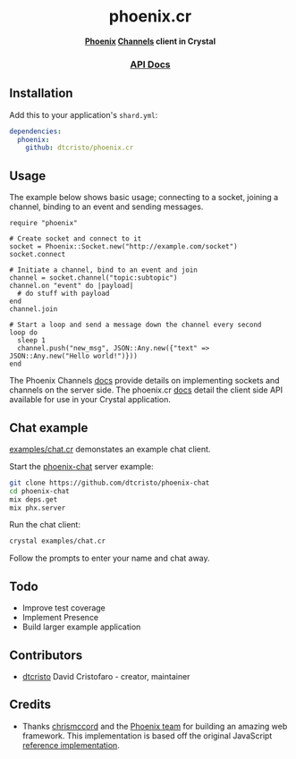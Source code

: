 <div align="center">
  <h1>phoenix.cr</h1>
  <p>
    <strong>
      <a href="http://phoenixframework.org/">Phoenix</a> <a href="https://hexdocs.pm/phoenix/channels.html">Channels</a> client in Crystal
    </strong>
  </p>
  <h3>
    <a href="https://dtcristo.github.io/phoenix.cr/">API Docs</a>
  </h3>
</div>

## Installation

Add this to your application's `shard.yml`:

```yaml
dependencies:
  phoenix:
    github: dtcristo/phoenix.cr
```

## Usage

The example below shows basic usage; connecting to a socket, joining a channel, binding to an event and sending messages.

```crystal
require "phoenix"

# Create socket and connect to it
socket = Phoenix::Socket.new("http://example.com/socket")
socket.connect

# Initiate a channel, bind to an event and join
channel = socket.channel("topic:subtopic")
channel.on "event" do |payload|
  # do stuff with payload
end
channel.join

# Start a loop and send a message down the channel every second
loop do
  sleep 1
  channel.push("new_msg", JSON::Any.new({"text" => JSON::Any.new("Hello world!")}))
end
```

The Phoenix Channels [docs](https://hexdocs.pm/phoenix/channels.html) provide details on implementing sockets and channels on the server side. The phoenix.cr [docs](https://dtcristo.github.io/phoenix.cr/) detail the client side API available for use in your Crystal application.

## Chat example

[examples/chat.cr](https://github.com/dtcristo/phoenix.cr/blob/master/examples/chat.cr) demonstates an example chat client.

Start the [phoenix-chat](https://github.com/dtcristo/phoenix-chat) server example:

```sh
git clone https://github.com/dtcristo/phoenix-chat
cd phoenix-chat
mix deps.get
mix phx.server
```

Run the chat client:

```sh
crystal examples/chat.cr
```

Follow the prompts to enter your name and chat away.

## Todo

- Improve test coverage
- Implement Presence
- Build larger example application

## Contributors

- [dtcristo](https://github.com/dtcristo) David Cristofaro - creator, maintainer

## Credits

- Thanks [chrismccord](https://github.com/chrismccord) and the [Phoenix team](https://github.com/phoenixframework/phoenix/graphs/contributors) for building an amazing web framework. This implementation is based off the original JavaScript [reference implementation](https://github.com/phoenixframework/phoenix/blob/5ec246543e0950e10eab52aba333b644767c885e/assets/js/phoenix.js).
